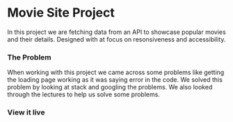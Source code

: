 
# Movie Site Project

In this project we are fetching data from an API to showcase popular movies and their details. Designed with at focus on resonsiveness and accessibility.


### The Problem

When working with this project we came across some problems like getting the loading page working as it was saying error in the code. 
We solved this problem by looking at stack and googling the problems. We also looked through the lectures to help us solve some problems.

### View it live


